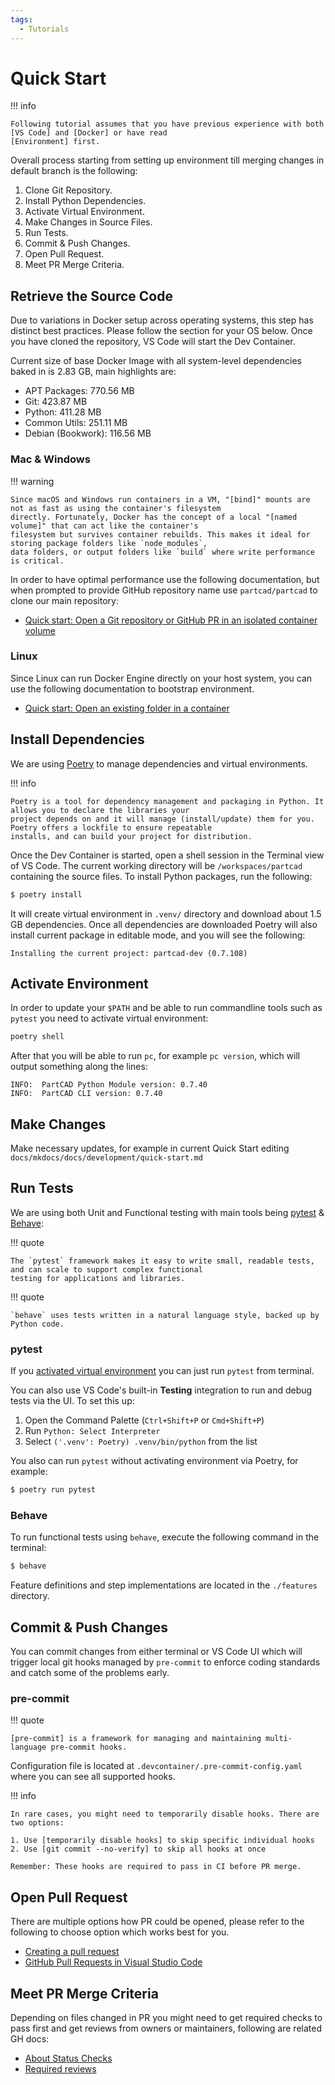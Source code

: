 ```yaml
---
tags:
  - Tutorials
---
```


# Quick Start

!!! info

    Following tutorial assumes that you have previous experience with both [VS Code] and [Docker] or have read
    [Environment] first.

Overall process starting from setting up environment till merging changes in default branch is the following:

1. Clone Git Repository.
2. Install Python Dependencies.
3. Activate Virtual Environment.
4. Make Changes in Source Files.
5. Run Tests.
6. Commit & Push Changes.
7. Open Pull Request.
8. Meet PR Merge Criteria.

## Retrieve the Source Code

Due to variations in Docker setup across operating systems, this step has distinct best practices. Please follow the
section for your OS below. Once you have cloned the repository, VS Code will start the Dev Container.

Current size of base Docker Image with all system-level dependencies baked in is 2.83 GB, main highlights are:

- APT Packages: 770.56 MB
- Git: 423.87 MB
- Python: 411.28 MB
- Common Utils: 251.11 MB
- Debian (Bookwork): 116.56 MB

### Mac & Windows

!!! warning

    Since macOS and Windows run containers in a VM, "[bind]" mounts are not as fast as using the container's filesystem
    directly. Fortunately, Docker has the concept of a local "[named volume]" that can act like the container's
    filesystem but survives container rebuilds. This makes it ideal for storing package folders like `node_modules`,
    data folders, or output folders like `build` where write performance is critical.

In order to have optimal performance use the following documentation, but when prompted to provide GitHub repository
name use `partcad/partcad` to clone our main repository:

- [Quick start: Open a Git repository or GitHub PR in an isolated container volume]

### Linux

Since Linux can run Docker Engine directly on your host system, you can use the following documentation to bootstrap
environment.

- [Quick start: Open an existing folder in a container]

## Install Dependencies

We are using [Poetry] to manage dependencies and virtual environments.

!!! info

    Poetry is a tool for dependency management and packaging in Python. It allows you to declare the libraries your
    project depends on and it will manage (install/update) them for you. Poetry offers a lockfile to ensure repeatable
    installs, and can build your project for distribution.

Once the Dev Container is started, open a shell session in the Terminal view of VS Code. The current working directory
will be `/workspaces/partcad` containing the source files. To install Python packages, run the following:

```bash
$ poetry install
```

It will create virtual environment in `.venv/` directory and download about 1.5 GB dependencies. Once all dependencies
are downloaded Poetry will also install current package in editable mode, and you will see the following:

```text
Installing the current project: partcad-dev (0.7.108)
```

## Activate Environment

In order to update your `$PATH` and be able to run commandline tools such as `pytest` you need to activate virtual
environment:

```bash
poetry shell
```

After that you will be able to run `pc`, for example `pc version`, which will output something along the lines:

```text
INFO:  PartCAD Python Module version: 0.7.40
INFO:  PartCAD CLI version: 0.7.40
```

## Make Changes

Make necessary updates, for example in current Quick Start editing `docs/mkdocs/docs/development/quick-start.md`

## Run Tests

We are using both Unit and Functional testing with main tools being [pytest] & [Behave]:

!!! quote

    The `pytest` framework makes it easy to write small, readable tests, and can scale to support complex functional
    testing for applications and libraries.

!!! quote

    `behave` uses tests written in a natural language style, backed up by Python code.

### pytest

If you [activated virtual environment] you can just run `pytest` from terminal.

You can also use VS Code's built-in **Testing** integration to run and debug tests via the UI. To set this up:

1. Open the Command Palette (`Ctrl+Shift+P` or `Cmd+Shift+P`)
2. Run `Python: Select Interpreter`
3. Select `('.venv': Poetry) .venv/bin/python` from the list

You also can run `pytest` without activating environment via Poetry, for example:

```bash
$ poetry run pytest
```

### Behave

To run functional tests using `behave`, execute the following command in the terminal:

```bash
$ behave
```

Feature definitions and step implementations are located in the `./features` directory.

## Commit & Push Changes

You can commit changes from either terminal or VS Code UI which will trigger local git hooks managed by `pre-commit` to
enforce coding standards and catch some of the problems early.

### pre-commit

!!! quote

    [pre-commit] is a framework for managing and maintaining multi-language pre-commit hooks.

Configuration file is located at `.devcontainer/.pre-commit-config.yaml` where you can see all supported hooks.

!!! info

    In rare cases, you might need to temporarily disable hooks. There are two options:

    1. Use [temporarily disable hooks] to skip specific individual hooks
    2. Use [git commit --no-verify] to skip all hooks at once

    Remember: These hooks are required to pass in CI before PR merge.

## Open Pull Request

There are multiple options how PR could be opened, please refer to the following to choose option which works best for
you.

- [Creating a pull request]
- [GitHub Pull Requests in Visual Studio Code]

## Meet PR Merge Criteria

Depending on files changed in PR you might need to get required checks to pass first and get reviews from owners or
maintainers, following are related GH docs:

- [About Status Checks]
- [Required reviews]

[Quick start: Open a Git repository or GitHub PR in an isolated container volume]:
  https://code.visualstudio.com/docs/devcontainers/containers#_quick-start-open-a-git-repository-or-github-pr-in-an-isolated-container-volume
[Quick start: Open an existing folder in a container]:
  https://code.visualstudio.com/docs/devcontainers/containers#_quick-start-open-an-existing-folder-in-a-container
[named volume]: https://docs.docker.com/engine/storage/volumes/
[bind]: https://docs.docker.com/engine/storage/bind-mounts/
[VS Code]: environment.md#visual-studio-code
[Docker]: environment.md#docker
[Environment]: environment.md
[Poetry]: https://python-poetry.org/docs/
[activated virtual environment]: #activate-environment
[pytest]: https://docs.pytest.org/en/stable/
[Behave]: https://behave.readthedocs.io/en/latest/
[pre-commit]: https://pre-commit.com/
[temporarily disable hooks]: https://pre-commit.com/#temporarily-disabling-hooks
[git commit --no-verify]: https://git-scm.com/book/fa/v2/Customizing-Git-Git-Hooks#_committing_workflow_hooks
[gh pr create]: https://cli.github.com/manual/gh_pr_create
[Creating a pull request]:
  https://docs.github.com/en/pull-requests/collaborating-with-pull-requests/proposing-changes-to-your-work-with-pull-requests/creating-a-pull-request
[GitHub Pull Requests in Visual Studio Code]:
  https://code.visualstudio.com/blogs/2018/09/10/introducing-github-pullrequests
[Merging a pull request]:
  https://docs.github.com/en/pull-requests/collaborating-with-pull-requests/incorporating-changes-from-a-pull-request/merging-a-pull-request
[About Status Checks]:
  https://docs.github.com/en/pull-requests/collaborating-with-pull-requests/collaborating-on-repositories-with-code-quality-features/about-status-checks#checks
[Required reviews]:
  https://docs.github.com/en/pull-requests/collaborating-with-pull-requests/reviewing-changes-in-pull-requests/approving-a-pull-request-with-required-reviews

